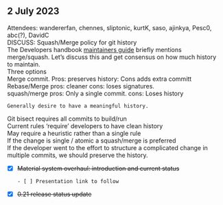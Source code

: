 ## 2 July 2023

Attendees: wandererfan,  chennes, sliptonic, kurtK, saso, ajinkya, Pesc0, abc(?), DavidC  
DISCUSS:  Squash/Merge policy for git history  
    The Developers handbook [maintainers guide](https://freecad.github.io/DevelopersHandbook/maintainersguide) briefly mentions merge/squash.  Let’s discuss this and get consensus on how much history to maintain.  
    Three options  
        Merge commit. Pros: preserves history:  Cons  adds extra committ  
        Rebase/Merge   pros:  cleaner  cons: loses signatures.  
               squash/merge   pros:  Only a single commit.  cons: Loses history

    Generally desire to have a meaningful history.  

Git bisect requires all commits to build/run  
Current rules ‘require’ developers to have clean history    
    May require a heuristic rather than a single rule  
        If the change is single / atomic  a squash/merge is preferred  
        If the developer went to the effort to structure a complicated change in multiple commits, we should preserve the history.

- [x] ~~Material system overhaul: introduction and current status~~  
  
      - [ ] Presentation link to follow  
- [x] ~~0.21 release status update~~
